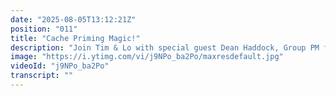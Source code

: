 ```yaml
---
date: "2025-08-05T13:12:21Z"
position: "011"
title: "Cache Priming Magic!"
description: "Join Tim & Lo with special guest Dean Haddock, Group PM for Platform and Hosting, for an in-depth conversation about implementing caching to reduce server load and increase responsiveness for visitors of high-traffic websites."
image: "https://i.ytimg.com/vi/j9NPo_ba2Po/maxresdefault.jpg"
videoId: "j9NPo_ba2Po"
transcript: ""
---
```


